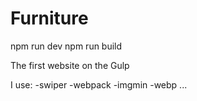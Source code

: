 # Furniture

npm run dev 
npm run build


The first website on the Gulp

I use:
-swiper
-webpack
-imgmin
-webp
...
